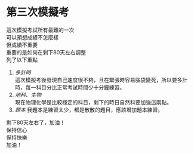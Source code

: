 # 第三次模擬考
這次模擬考試所有最難的一次  
可以預想成績不怎麼樣  
但成績不重要  
重要的是如何在剩下80天左右調整  
列了以下重點 
1. *多計時*  
   這次模擬考後發現自己速度很不夠，且在緊張時容易腦袋變死，所以要多計時，每一科目分比正常考試時間少十分鐘練習。  
2. *地科、生物*  
   現在物理化學是比較穩定的科目，剩下的時日自然科要加強這兩點。  
3. *題本*
   我題本是練習太少，都是散散的題目，應該增加題本練習。  
  
剩下80天左右了，加油！  
保持信心  
保持快樂  
加油！  

